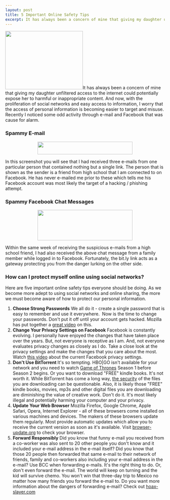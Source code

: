 ```yaml
---
layout: post
title: 5 Important Online Safety Tips
excerpt: It has always been a concern of mine that giving my daughter unfiltered access to the internet could potentially expose her to harmful or inappropriate content. And now...
---
```

<img class="alignright  wp-image-554" title="lock" src="/images/wp/2012/03/lock.jpg" alt="" width="245" height="184" />It has always been a concern of mine that giving my daughter unfiltered access to the internet could potentially expose her to harmful or inappropriate content. And now, with the proliferation of social networks and easy access to information, I worry that the access of personal information is becoming easier to target and misuse. Recently I noticed some odd activity through e-mail and Facebook that was cause for alarm.

<h3>Spammy E-mail</h3>
<p style="text-align: center;"><a class="lightbox_trigger" href="http://www.simplicatedweb.com/images/wp/2012/03/email-security.jpg"><img class="aligncenter size-medium wp-image-551" title="email-security" src="http://www.simplicatedweb.com/cms/wp-content/uploads/2012/03/email-security-300x40.jpg" alt="" width="300" height="40" /></a></p>

In this screenshot you will see that I had received three e-mails from one particular person that contained nothing but a single link. The person that is shown as the sender is a friend from high school that I am connected to on Facebook. He has never e-mailed me prior to these which tells me his Facebook account was most likely the target of a hacking / phishing attempt.

<h3>Spammy Facebook Chat Messages</h3>
<p style="text-align: center;"><a class="lightbox_trigger" href="http://www.simplicatedweb.com/images/wp/2012/03/facebook-security.jpg"><img class="aligncenter size-medium wp-image-552" title="facebook-security" src="http://www.simplicatedweb.com/cms/wp-content/uploads/2012/03/facebook-security-300x96.jpg" alt="" width="300" height="96" /></a></p>

Within the same week of receiving the suspicious e-mails from a high school friend, I had also received the above chat message from a family member while logged in to Facebook. Fortunately, the bit.ly link acts as a gateway protecting you from the danger lurking on the other side.

<h3>How can I protect myself online using social networks?</h3>

Here are five important online safety tips everyone should be doing. As we become more adept to using social networks and online sharing, the more we must become aware of how to protect our personal information.

<ol>
	<li><strong>Choose Strong Passwords</strong>
We all do it - create a single password that is easy to remember and use it everywhere.  Now is the time to change your passwords. Don't put it off until your account gets hacked. Mozilla has put together a <a href="http://support.mozilla.org/en-US/kb/Choosing%20More%20Secure%20Passwords" target="_blank">great video</a> on this.</li>
	<li><strong>Change Your Privacy Settings on Facebook</strong>
Facebook is constantly evolving. I personally have enjoyed the changes that have taken place over the years. But, not everyone is receptive as I am. And, not everyone evaluates privacy changes as closely as I do. Take a close look at the privacy settings and make the changes that you care about the most. Watch <a href="http://www.youtube.com/watch?v=8R1NOu_fQHs" target="_blank">this video</a> about the current Facebook privacy settings.</li>
	<li><strong>Don't Use BitTorrent
</strong>It's so tempting. HBO|GO isn't available for your network and you need to watch <a href="http://theoatmeal.com/comics/game_of_thrones" target="_blank">Game of Thrones</a> Season 1 before Season 2 begins. Or you want to download "FREE" kindle books. It's not worth it. While BitTorrent has come a long way, <a href="http://techcrunch.com/2008/01/17/bittorrent-clients-are-a-security-risk-riaa-probably-ecstatic/" target="_blank">the security</a> of the files you are downloading can be questionable. Also, it is likely those "FREE" kindle books, movies, mp3s and other digital files you are downloading are diminishing the value of creative work. Don't do it. It's most likely illegal and potentially harming your computer and your privacy.</li>
	<li><strong>Update Your Web Browser</strong>
Mozilla Firefox, Google Chrome, Apple Safari, Opera, Internet Explorer - all of these browsers come installed on various machines and devices. The makers of these browsers update them regularly. Most provide automatic updates which allow you to receive the current version as soon as it's available. Visit <a href="http://browser-update.org/update.html" target="_blank">browser-update.org</a> to check your browser.</li>
	<li><strong>Forward Responsibly</strong>
Did you know that funny e-mail you received from a co-worker was also sent to 20 other people you don't know and it included your e-mail address in the e-mail itself? Did you know that those 20 people then forwarded that same e-mail to their network of friends, family and co-workers also including your e-mail address in the e-mail? Use BCC when forwarding e-mails. It's the right thing to do. Or, don't even forward the e-mail. The world will keep on turning and the kid will survive chemo. You won't win that three-day trip to Mexico no matter how many friends you forward the e-mail to. Do you want more information about the dangers of forwarding e-mail? Check out <a href="http://www.hoax-slayer.com/forward-responsibly.html" target="_blank">hoax-slayer.com</a></li>
</ol>
